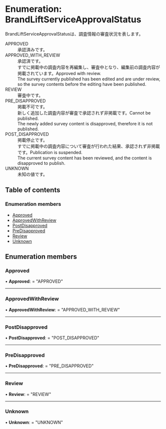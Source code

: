# Enumeration: BrandLiftServiceApprovalStatus


<div lang=\"ja\"> BrandLiftServiceApprovalStatusは、調査情報の審査状況を表します。 </div>  <dl class=term>   <dt class=\"term__item\">APPROVED</dt>   <dd class=\"term__desc\"><span lang=\"ja\">承認済みです。</span></dd>   <dt class=\"term__item\">APPROVED_WITH_REVIEW</dt>   <dd class=\"term__desc\"><span lang=\"ja\">承認済です。<br>すでに掲載中の調査内容を再編集し、審査中となり、編集前の調査内容が掲載されています。</span><span lang=\"en\">Approved with review. <br>The survey currently published has been edited and are under review, so the survey contents before the editing have been published.</span></dd>   <dt class=\"term__item\">REVIEW</dt>   <dd class=\"term__desc\"><span lang=\"ja\">審査中です。</span></dd>   <dt class=\"term__item\">PRE_DISAPPROVED</dt>   <dd class=\"term__desc\"><span lang=\"ja\">掲載不可です。<br>新しく追加した調査内容が審査で承認されず非掲載です。</span><span lang=\"en\">Cannot be published. <br> The newly added survey content is disapproved, therefore it is not published.</span></dd>   <dt class=\"term__item\">POST_DISAPPROVED</dt>   <dd class=\"term__desc\"><span lang=\"ja\">掲載停止です。<br>すでに掲載中の調査内容について審査が行われた結果、承認されず非掲載です。</span><span lang=\"en\">Publication is suspended. <br> The current survey content has been reviewed, and the content is disapproved to publish.</span></dd>   <dt class=\"term__item\">UNKNOWN</dt>   <dd class=\"term__desc\"><span lang=\"ja\">未知の値です。</span></dd> </dl>

## Table of contents

### Enumeration members

- [Approved](brandliftserviceapprovalstatus.md#approved)
- [ApprovedWithReview](brandliftserviceapprovalstatus.md#approvedwithreview)
- [PostDisapproved](brandliftserviceapprovalstatus.md#postdisapproved)
- [PreDisapproved](brandliftserviceapprovalstatus.md#predisapproved)
- [Review](brandliftserviceapprovalstatus.md#review)
- [Unknown](brandliftserviceapprovalstatus.md#unknown)

## Enumeration members

### Approved

• **Approved**: = "APPROVED"

___

### ApprovedWithReview

• **ApprovedWithReview**: = "APPROVED\_WITH\_REVIEW"

___

### PostDisapproved

• **PostDisapproved**: = "POST\_DISAPPROVED"

___

### PreDisapproved

• **PreDisapproved**: = "PRE\_DISAPPROVED"

___

### Review

• **Review**: = "REVIEW"

___

### Unknown

• **Unknown**: = "UNKNOWN"
